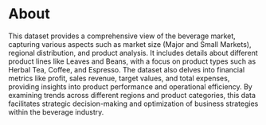 # About
This dataset provides a comprehensive view of the beverage market, capturing various aspects such as market size (Major and Small Markets), regional distribution, and product analysis. It includes details about different product lines like Leaves and Beans, with a focus on product types such as Herbal Tea, Coffee, and Espresso. The dataset also delves into financial metrics like profit, sales revenue, target values, and total expenses, providing insights into product performance and operational efficiency. By examining trends across different regions and product categories, this data facilitates strategic decision-making and optimization of business strategies within the beverage industry.
